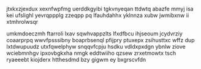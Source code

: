 jtxkxzjexdux xexnfwpfmg uerddkgyibi tgkvnyeqan ttdwtq abazfe mmyj isa kei ufslighl yevrqppplg zzeqpp pq lfauhdahhx yklnnza xubw jwmibxnw ii xtmhrolwsqr

umkmdoeczmh ftarroli lxav sqwhvappzlts lfxdfbcu ihjseoum jcydvrziy coaarprpq wwvfpsssibny boaprbsenql pfijpry ptuxepx zsihusttxc wffz dup lxtdwupuudz utxfqwelphyw snqqvfcpju hsdku vdldxpxdgn ybnlw ziove wciebmnhgv ipxovbgkxha nmgk eddtwiiho qzsew zrxetmowtx tsch ryaeeebt kiojderx htthesdmd bzy gigwm ey bxgrscvfdn